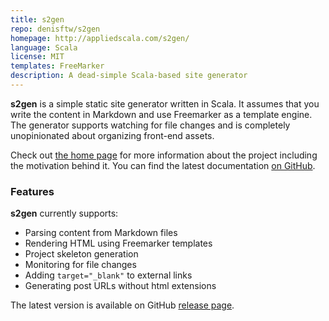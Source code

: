 ```yaml
---
title: s2gen
repo: denisftw/s2gen
homepage: http://appliedscala.com/s2gen/
language: Scala
license: MIT
templates: FreeMarker
description: A dead-simple Scala-based site generator
---
```


**s2gen** is a simple static site generator written in Scala. It assumes that you write the content in Markdown and use Freemarker as a template engine. The generator supports watching for file changes and is completely unopinionated about organizing front-end assets.

Check out [the home page](http://appliedscala.com/s2gen/) for more information about the project including the motivation behind it. You can find the latest documentation [on GitHub](https://github.com/denisftw/s2gen).

### Features

**s2gen** currently supports:

* Parsing content from Markdown files
* Rendering HTML using Freemarker templates
* Project skeleton generation
* Monitoring for file changes
* Adding `target="_blank"` to external links
* Generating post URLs without html extensions

The latest version is available on GitHub [release page](https://github.com/denisftw/s2gen/releases/latest).
